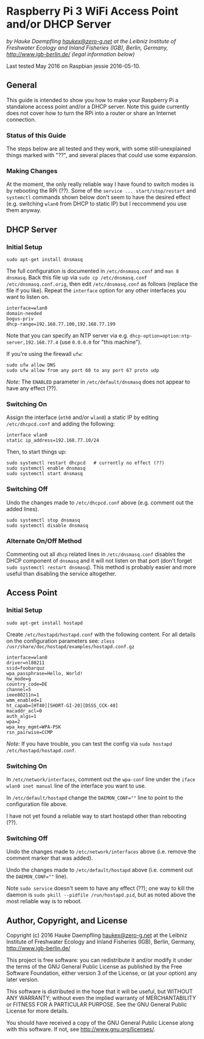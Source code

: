 
Raspberry Pi 3 WiFi Access Point and/or DHCP Server
===================================================

*by Hauke Daempfling <haukex@zero-g.net>
at the Leibniz Institute of Freshwater Ecology and Inland Fisheries (IGB),
Berlin, Germany, <http://www.igb-berlin.de/>
(legal information below)*

Last tested May 2016 on Raspbian jessie 2016-05-10.

General
-------

This guide is intended to show you how to make your Raspberry Pi a
standalone access point and/or a DHCP server.
Note this guide currently does not cover how to turn the RPi into a router
or share an Internet connection.

### Status of this Guide ###

The steps below are all tested and they work, with some still-unexplained
things marked with "??", and several places that could use some expansion.

### Making Changes ###

At the moment, the only really reliable way I have found to
switch modes is by rebooting the RPi (??).
Some of the `service ... start/stop/restart` and `systemctl` commands shown
below don't seem to have the desired effect (e.g. switching `wlan0` from
DHCP to static IP) but I reccommend you use them anyway.


DHCP Server
-----------

### Initial Setup ###

	sudo apt-get install dnsmasq

The full configuration is documented in `/etc/dnsmasq.conf` and
`man 8 dnsmasq`. Back this file up via
`sudo cp /etc/dnsmasq.conf /etc/dnsmasq.conf.orig`,
then edit `/etc/dnsmasq.conf` as follows (replace the file if you like).
Repeat the `interface` option for any other interfaces you want to listen
on.

	interface=wlan0
	domain-needed
	bogus-priv
	dhcp-range=192.168.77.100,192.168.77.199

Note that you can specify an NTP server via e.g.
`dhcp-option=option:ntp-server,192.168.77.4`
(use `0.0.0.0` for "this machine").

If you're using the firewall `ufw`:

	sudo ufw allow DNS
	sudo ufw allow from any port 68 to any port 67 proto udp

*Note:* The `ENABLED` parameter in `/etc/default/dnsmasq` does not appear
to have any effect (??).

### Switching On ###

Assign the interface (`eth0` and/or `wlan0`) a static IP by editing
`/etc/dhcpcd.conf` and adding the following:

	interface wlan0
	static ip_address=192.168.77.10/24

Then, to start things up:

	sudo systemctl restart dhcpcd   # currently no effect (??)
	sudo systemctl enable dnsmasq
	sudo systemctl start dnsmasq

### Switching Off ###

Undo the changes made to `/etc/dhcpcd.conf` above (e.g. comment out the
added lines).

	sudo systemctl stop dnsmasq
	sudo systemctl disable dnsmasq

### Alternate On/Off Method ###

Commenting out all `dhcp` related lines in `/etc/dnsmasq.conf` disables
the DHCP component of `dnsmasq` and it will not listen on that port
(don't forget `sudo systemctl restart dnsmasq`). This method is probably
easier and more useful than disabling the service altogether.


Access Point
------------

### Initial Setup ###

	sudo apt-get install hostapd

Create `/etc/hostapd/hostapd.conf` with the following content.
For all details on the configuration parameters see:
`zless /usr/share/doc/hostapd/examples/hostapd.conf.gz`

	interface=wlan0
	driver=nl80211
	ssid=foobarquz
	wpa_passphrase=Hello, World!
	hw_mode=g
	country_code=DE
	channel=5
	ieee80211n=1
	wmm_enabled=1
	ht_capab=[HT40][SHORT-GI-20][DSSS_CCK-40]
	macaddr_acl=0
	auth_algs=1
	wpa=2
	wpa_key_mgmt=WPA-PSK
	rsn_pairwise=CCMP

*Note:* If you have trouble, you can test the config via
`sudo hostapd /etc/hostapd/hostapd.conf`.

### Switching On ###

In `/etc/network/interfaces`, comment out the `wpa-conf` line under the
`iface wlan0 inet manual` line of the interface you want to use.

In `/etc/default/hostapd` change the `DAEMON_CONF=""` line to
point to the configuration file above.

I have not yet found a reliable way to start hostapd
other than rebooting (??).

### Switching Off ###

Undo the changes made to `/etc/network/interfaces` above
(i.e. remove the comment marker that was added).

Undo the changes made to `/etc/default/hostapd` above
(i.e. comment out the `DAEMON_CONF=""` line).

Note `sudo service` doesn't seem to have any effect (??); one way
to kill the daemon is `sudo pkill --pidfile /run/hostapd.pid`,
but as noted above the most reliable way is to reboot.


Author, Copyright, and License
------------------------------

Copyright (c) 2016 Hauke Daempfling <haukex@zero-g.net>
at the Leibniz Institute of Freshwater Ecology and Inland Fisheries (IGB),
Berlin, Germany, <http://www.igb-berlin.de/>

This project is free software: you can redistribute it and/or modify
it under the terms of the GNU General Public License as published by
the Free Software Foundation, either version 3 of the License, or
(at your option) any later version.

This software is distributed in the hope that it will be useful,
but WITHOUT ANY WARRANTY; without even the implied warranty of
MERCHANTABILITY or FITNESS FOR A PARTICULAR PURPOSE. See the
GNU General Public License for more details.

You should have received a copy of the GNU General Public License
along with this software. If not, see <http://www.gnu.org/licenses/>.
